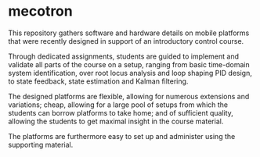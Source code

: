 # mecotron

This repository gathers software and hardware details on mobile platforms that were recently designed in support of an introductory control course.

Through dedicated assignments, students are guided to implement and validate all parts of the course on a setup, ranging from basic time-domain system identification, over root locus analysis and loop shaping PID design, to state feedback, state estimation and Kalman filtering.

The designed platforms are flexible, allowing for numerous extensions and variations; cheap, allowing for a large pool of setups from which the students can borrow platforms to take home; and of sufficient quality, allowing the students to get maximal insight in the course material.

The platforms are furthermore easy to set up and administer using the supporting material.
